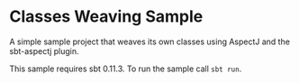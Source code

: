 Classes Weaving Sample
======================

A simple sample project that weaves its own classes using AspectJ and the sbt-aspectj plugin.

This sample requires sbt 0.11.3. To run the sample call `sbt run`.

